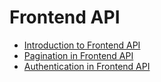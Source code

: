 # Frontend API

* [Introduction to Frontend API](./introduction-to-frontend-api.md)
* [Pagination in Frontend API](./pagination.md)
* [Authentication in Frontend API](./authentication.md)
